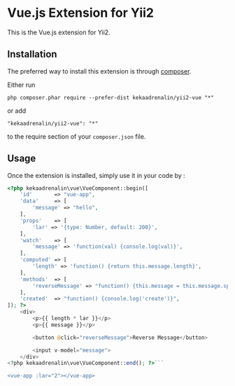 Vue.js Extension for Yii2
=========================
This is the Vue.js extension for Yii2.

Installation
------------

The preferred way to install this extension is through [composer](http://getcomposer.org/download/).

Either run

```
php composer.phar require --prefer-dist kekaadrenalin/yii2-vue "*"
```

or add

```
"kekaadrenalin/yii2-vue": "*"
```

to the require section of your `composer.json` file.


Usage
-----

Once the extension is installed, simply use it in your code by  :

```php
<?php kekaadrenalin\vue\VueComponent::begin([
    'id'       => "vue-app",
    'data'     => [
        'message' => "hello",
    ],
    'props'    => [
        'lar' => '{type: Number, default: 200}',
    ],
    'watch'    => [
        'message' => 'function(val) {console.log(val)}',
    ],
    'computed' => [
        'length' => 'function() {return this.message.length}',
    ],
    'methods'  => [
        'reverseMessage' => "function() {this.message = this.message.split('').reverse().join('')}",
    ],
    'created'  => "function() {console.log('create')}",
]); ?>
    <div>
        <p>{{ length * lar }}</p>
        <p>{{ message }}</p>

        <button @click="reverseMessage">Reverse Message</button>

        <input v-model="message">
    </div>
<?php kekaadrenalin\vue\VueComponent::end(); ?>```

<vue-app :lar="2"></vue-app>